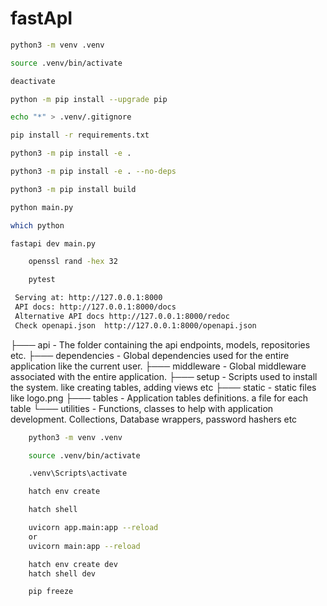 # fastApI

<!-- To create a virtual environment -->

```bash
python3 -m venv .venv
```

<!-- Activate the new virtual environment  -->

```bash
source .venv/bin/activate
```

<!-- Deactivate the Virtual Environment -->

```bash
deactivate
```

<!-- Upgrade pip -->

```bash
python -m pip install --upgrade pip
```

<!-- Add .gitigonre -->

```bash
echo "*" > .venv/.gitignore
```

<!-- Install dependencies form requirements -->

```bash
pip install -r requirements.txt

```

<!-- Working in dev mode -->

```bash
python3 -m pip install -e .

python3 -m pip install -e . --no-deps

```

```bash
python3 -m pip install build
```

<!-- Run program -->

```bash
python main.py
```

<!-- Checking a virtual environment -->

```bash
which python
```

<!-- Run the code -->

```bash
fastapi dev main.py
```

<!-- To generate a secure random secret key  -->

```bash
    openssl rand -hex 32
```

<!-- Testing -->

```bash
    pytest
```

<!-- FastAPI CLI - Development mode -->

```bash
 Serving at: http://127.0.0.1:8000
 API docs: http://127.0.0.1:8000/docs
 Alternative API docs http://127.0.0.1:8000/redoc
 Check openapi.json  http://127.0.0.1:8000/openapi.json
```

├─── api - The folder containing the api endpoints, models, repositories etc.
├─── dependencies - Global dependencies used for the entire application like the current user.
├─── middleware - Global middleware associated with the entire application.
├─── setup - Scripts used to install the system. like creating tables, adding views etc
├─── static - static files like logo.png
├─── tables - Application tables definitions. a file for each table
└─── utilities - Functions, classes to help with application development. Collections, Database wrappers, password hashers etc

<!-- Create and Activate a Virtual Environment -->

```bash
    python3 -m venv .venv
```

<!--
Activate the Virtual Environment: -->
<!-- macOS/Linux: -->

```bash
    source .venv/bin/activate
```

<!-- Windows -->

```bash
    .venv\Scripts\activate
```

<!-- Install the Dependencies -->

```bash
    hatch env create
```

<!-- Activate the Environment Managed by Hatch -->

```bash
    hatch shell
```

<!-- Run Your Application -->

```bash
    uvicorn app.main:app --reload
    or
    uvicorn main:app --reload
```

<!-- Install and activate the dev environment: -->

```bash
    hatch env create dev
    hatch shell dev
```

 <!-- Verify Installation -->

```bash
    pip freeze
```

